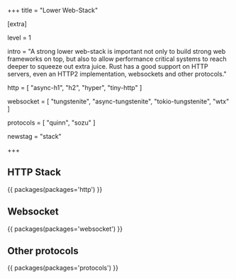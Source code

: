 +++
title = "Lower Web-Stack"

[extra]

level = 1

intro = "A strong lower web-stack is important not only to build strong web frameworks on top, but also to allow performance critical systems to reach deeper to squeeze out extra juice. Rust has a good support on HTTP servers, even an HTTP2 implementation, websockets and other protocols."

http = [
  "async-h1",
  "h2",
  "hyper",
  "tiny-http"
]

websocket = [
  "tungstenite",
  "async-tungstenite",
  "tokio-tungstenite",
  "wtx"
]

protocols = [
  "quinn",
  "sozu"
]

newstag = "stack"

+++
## HTTP Stack

{{ packages(packages='http') }}

## Websocket

{{ packages(packages='websocket') }}

## Other protocols

{{ packages(packages='protocols') }}
